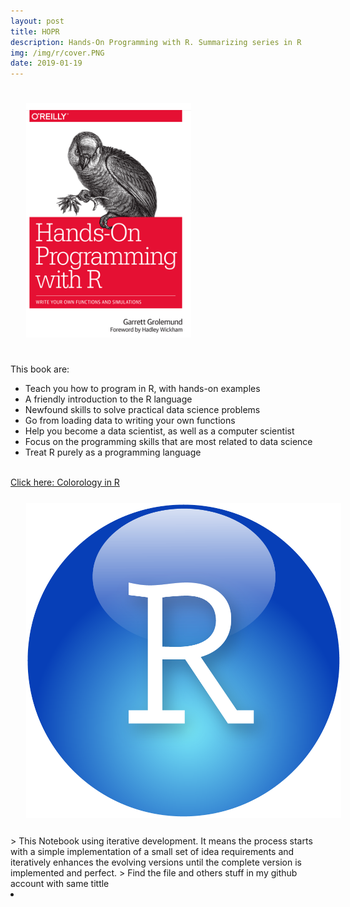 ```yaml
---
layout: post
title: HOPR
description: Hands-On Programming with R. Summarizing series in R
img: /img/r/cover.PNG
date: 2019-01-19
---
```


<img class="col one left" src="/img/r/cover.PNG" style="padding:25px">
<Br>

This book are:

* Teach you how to program in R, with hands-on examples
* A friendly introduction to the R language
* Newfound skills to solve practical data science problems
* Go from loading data to writing your own functions
* Help you become a data scientist, as well as a computer scientist
* Focus on the programming skills that are most related to data science
* Treat R purely as a programming language

<Br>
<a href="https://itsmecevi.github.io/default-r-graphs/">Click here: Colorology in R</a>
<Br>
<img class="col one right" src="/img/r/r-studio.png" style="padding:25px">
<Br>
> This Notebook using iterative development. It means the process starts with a simple implementation of a small set of idea requirements and iteratively enhances the evolving versions until the complete version is implemented and perfect.
> Find the file and others stuff in my github account with same tittle
<li>
<a id="icon" href="https://github.com/itsmecevi" target="_blank"><i class="fa fa-github fa-fw fa-2x"></i></a>
</li>
